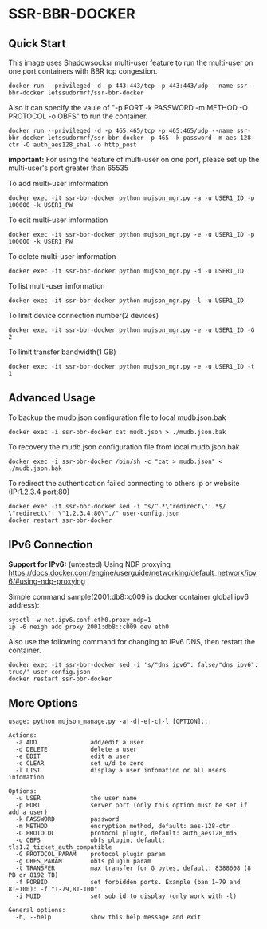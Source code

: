 SSR-BBR-DOCKER
==================

Quick Start
-----------

This image uses Shadowsocksr multi-user feature to run the multi-user on one port containers with BBR tcp congestion.

    docker run --privileged -d -p 443:443/tcp -p 443:443/udp --name ssr-bbr-docker letssudormrf/ssr-bbr-docker

Also it can specify the vaule of "-p PORT -k PASSWORD -m METHOD -O PROTOCOL -o OBFS" to run the container.

    docker run --privileged -d -p 465:465/tcp -p 465:465/udp --name ssr-bbr-docker letssudormrf/ssr-bbr-docker -p 465 -k password -m aes-128-ctr -O auth_aes128_sha1 -o http_post

**important:** For using the feature of multi-user on one port, please set up the multi-user's port greater than 65535

To add multi-user imformation

    docker exec -it ssr-bbr-docker python mujson_mgr.py -a -u USER1_ID -p 100000 -k USER1_PW

To edit multi-user imformation

    docker exec -it ssr-bbr-docker python mujson_mgr.py -e -u USER1_ID -p 100000 -k USER1_PW

To delete multi-user imformation

    docker exec -it ssr-bbr-docker python mujson_mgr.py -d -u USER1_ID

To list multi-user imformation

    docker exec -it ssr-bbr-docker python mujson_mgr.py -l -u USER1_ID

To limit device connection number(2 devices)

    docker exec -it ssr-bbr-docker python mujson_mgr.py -e -u USER1_ID -G 2

To limit transfer bandwidth(1 GB)

    docker exec -it ssr-bbr-docker python mujson_mgr.py -e -u USER1_ID -t 1 

Advanced Usage 
-----------

To backup the mudb.json configuration file to local mudb.json.bak

    docker exec -i ssr-bbr-docker cat mudb.json > ./mudb.json.bak

To recovery the mudb.json configuration file from local mudb.json.bak

    docker exec -i ssr-bbr-docker /bin/sh -c "cat > mudb.json" < ./mudb.json.bak 

To redirect the authentication failed connecting to others ip or website (IP:1.2.3.4 port:80)

    docker exec -it ssr-bbr-docker sed -i "s/^.*\"redirect\":.*$/    \"redirect\": \"1.2.3.4:80\",/" user-config.json
    docker restart ssr-bbr-docker

IPv6 Connection
-----------
**Support for IPv6:** (untested)
Using NDP proxying
<https://docs.docker.com/engine/userguide/networking/default_network/ipv6/#using-ndp-proxying>

Simple command sample(2001:db8::c009 is docker container global ipv6 address):
   
    sysctl -w net.ipv6.conf.eth0.proxy_ndp=1
    ip -6 neigh add proxy 2001:db8::c009 dev eth0

Also use the following command for changing to IPv6 DNS, then restart the container.

    docker exec -it ssr-bbr-docker sed -i 's/"dns_ipv6": false/"dns_ipv6": true/' user-config.json
    docker restart ssr-bbr-docker

More Options
-----------

```
usage: python mujson_manage.py -a|-d|-e|-c|-l [OPTION]...

Actions:
  -a ADD               add/edit a user
  -d DELETE            delete a user
  -e EDIT              edit a user
  -c CLEAR             set u/d to zero
  -l LIST              display a user infomation or all users infomation

Options:
  -u USER              the user name
  -p PORT              server port (only this option must be set if add a user)
  -k PASSWORD          password
  -m METHOD            encryption method, default: aes-128-ctr
  -O PROTOCOL          protocol plugin, default: auth_aes128_md5
  -o OBFS              obfs plugin, default: tls1.2_ticket_auth_compatible
  -G PROTOCOL_PARAM    protocol plugin param
  -g OBFS_PARAM        obfs plugin param
  -t TRANSFER          max transfer for G bytes, default: 8388608 (8 PB or 8192 TB)
  -f FORBID            set forbidden ports. Example (ban 1~79 and 81~100): -f "1-79,81-100"
  -i MUID              set sub id to display (only work with -l)

General options:
  -h, --help           show this help message and exit
```

